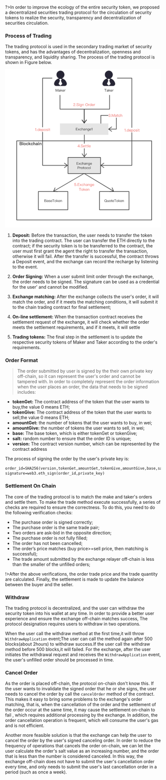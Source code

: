 
?>In order to improve the ecology of the entire security token, we proposed a decentralized securities trading protocol for the circulation of security tokens to realize the security, transparency and decentralization of securities circulation.


### Process of Trading

The trading protocol is used in the secondary trading market of security tokens, and has the advantages of decentralization, openness and transparency, and liquidity sharing. The process of the trading protocol is shown in Figure below.

![process of trading](img/trade.png)

1. **Deposit:** Before the transaction, the user needs to transfer the token into the trading contract. The user can transfer the ETH directly to the contract; if the security token is to be transferred to the contract, the user must first grant the agent the right to transfer the transaction, otherwise it will fail. After the transfer is successful, the contract throws a Deposit event, and the exchange can record the recharge by listening to the event.

2. **Order Signing:** When a user submit limit order through the exchange, the order needs to be signed. The signature can be used as a credential for the user' and cannot be modified.

3. **Exchange matching:** After the exchange collects the user's order, it will match the order, and if it meets the matching conditions, it will submit it to the chain trading contract for final settlement;

4. **On-line settlement:** When the transaction contract receives the settlement request of the exchange, it will check whether the order meets the settlement requirements, and if it meets, it will settle
5. **Trading tokens:** The final step in the settlement is to update the respective security tokens of Maker and Taker according to the order's requirements.

### Order Format

>The order submitted by user is signed by the their own private key off-chain, so it can represent the user's order and cannot be tampered with. In order to completely represent the order information when the user places an order, the data that needs to be signed includes:

* **tokenGet:** The contract address  of the token that the user wants to buy,the value 0 means ETH;
* **tokenGive:** The contract address  of the token that the user wants to sell,the value 0 means ETH;
* **amountGet:** the number of tokens that the user wants to buy, in wei;
* **amountGive:** the number of tokens the user wants to sell, in wei;
* **base:** The base token, which is either tokenGet or tokenGive;
* **salt:** random number to ensure that the order ID is unique;
* **version:** The contract version number, which can be represented by the contract address

The process of signing the order by the user's private key is:

```javascripts
order_id=SHA256(version,tokenGet,amountGet,tokenGive,amountGive,base,salt)
signature=web3.eth_sign(order_id,private_key)
```

### Settlement On Chain

The core of the trading protocol is to match the make and taker's orders and settle them. To make the trade method execute successfully, a series of checks are required to ensure the correctness. To do this, you need to do the following verification checks: 

* The purchase order is signed correctly; 
* The purchase order is the same trade pair; 
* Two orders are ask-bid in the opposite direction; 
* The purchase order is not fully filled; 
* The order has not been cancelled; 
* The order’s price matches (buy price>=sell price, then matching is successful); 
* The trade amount submitted by the exchange relayer off-chain is less than the smaller of the unfilled orders; 

!>After the above verifications, the order trade price and the trade quantity are calculated. Finally, the settlement is made to update the balance between the buyer and the seller.

### Withdraw

The trading protocol is decentralized, and the user can withdraw the security token into his wallet at any time. In order to provide a better user experience and ensure the exchange off-chain matches success, The protocol designation requires users to withdraw in two operations.

When the user call the withdraw method at the first time,it will throw  `WithdrawApplication` event;The user can call the method again after 500 blocks(about 2hours) to withdraw success.If the user call the withdraw method before 500 blocks,it will failed.
For the exchange, after the user initiates the withdrawal request and receives the `WithdrawApplication` event, the user's unfilled order should be processed in time.

### Cancel Order

As the order is placed off-chain, the protocol on-chain don't know this. If the user wants to invalidate the signed order that he or she signs, the user needs to cancel the order by call the `cancelOrder` method of the contract. This makes it easy to bring some problems to the exchange's order matching, that is, when the cancellation of the order and the settlement of the order occur at the same time, it may cause the settlement on-chain to fail , which requires additional processing by the exchange. In addition, the order cancellation operation is  frequent, which will consume the user's gas and is not efficient. 

Another more feasible solution is that the exchange can help the user to cancel the order by the user's signed canceling order. In order to reduce the frequency of operations that cancels the order on-chain, we can let the user calculate the order's salt value as an increasing number, and the order that is less than the number is considered canceled. In this way, the exchange off-chain does not have to submit the user's cancellation order every time, and only needs to submit the user's last cancellation order in a period (such as once a week).
